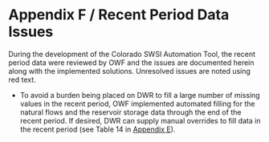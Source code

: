 # Appendix F / Recent Period Data Issues #

During the development of the Colorado SWSI Automation Tool,
the recent period data were reviewed by OWF and the issues are documented herein along with the implemented solutions.
Unresolved issues are noted using red text.

*   To avoid a burden being placed on DWR to fill a large number of missing values in the recent period,
    OWF implemented automated filling for the natural flows and the reservoir storage data through the end of the recent period.
    If desired, DWR can supply manual overrides to fill data in the recent period (see Table 14 in
    [Appendix E](../appendix-e/current-water-year-data-issues.md)).
